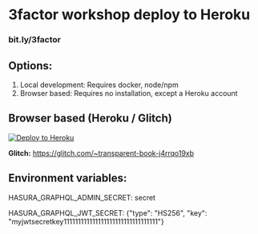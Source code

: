 # 3factor workshop deploy to Heroku

### bit.ly/3factor

## Options:

1. Local development: Requires docker, node/npm
2. Browser based: Requires no installation, except a Heroku account

## Browser based (Heroku / Glitch)
[![Deploy to
Heroku](https://www.herokucdn.com/deploy/button.svg)](https://heroku.com/deploy?template=https://github.com/coco98/3factor-workshop-heroku)

**Glitch:** https://glitch.com/~transparent-book-j4rrqo19xb

## Environment variables:

HASURA_GRAPHQL_ADMIN_SECRET: secret

HASURA_GRAPHQL_JWT_SECRET: {"type": "HS256", "key": "myjwtsecretkey111111111111111111111111111111111"}
